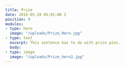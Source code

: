 ```yaml
---
title: Prize
date: 2016-05-28 05:01:00 Z
position: 9
modules:
- type: hero
  image: "/uploads/Prize_Hero.jpg"
- type: text
  excerpt: This sentence has to do with prize pins.
  body: 
- type: image
  image: "/uploads/Prize_hero2.jpg"
---
```


